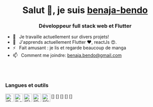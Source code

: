 <h1 align="center"> Salut 👋, je suis <a href="#">benaja-bendo</a></h1>
<h3 align="center">Développeur full stack web et Flutter</h3>


- 🔭 &ensp;Je travaille actuellement sur divers projets!
- 🌱 &ensp;J'apprends actuellement Flutter ❤️, reactJs 😍.
- ⚡ &ensp;Fait amusant : je lis et regarde beaucoup de manga
- 📫 &ensp;Comment me joindre: benaja.bendo@gmail.com

<br />
<br />

### Langues et outils
[<img align="left" alt=“Php” width="26px" src="https://www.vectorlogo.zone/logos/php/php-icon.svg" />]
[<img align="left" alt=“Laravel” width="26px" src="https://www.vectorlogo.zone/logos/laravel/laravel-icon.svg" />]
[<img align="left" alt=“Flutter” width="26px" src="https://www.vectorlogo.zone/logos/flutterio/flutterio-icon.svg" />]
[<img align="left" alt=“Dart” width="26px" src="https://www.vectorlogo.zone/logos/dartlang/dartlang-icon.svg" />]
[<img align="left" alt=“Github” width="26px" src="https://www.vectorlogo.zone/logos/github/github-icon.svg" />]

<br />
<br />


